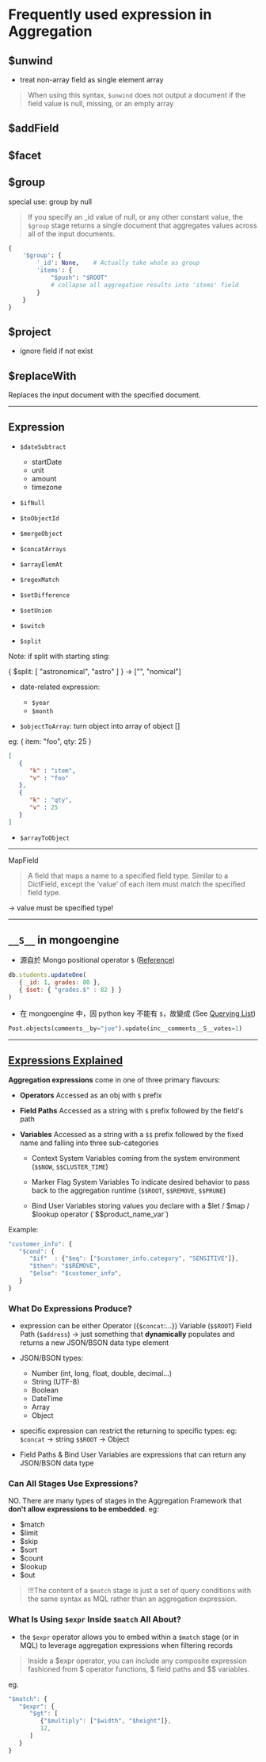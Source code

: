 # Frequently used expression in Aggregation

## $unwind

- treat non-array field as single element array

> When using this syntax, `$unwind` does not output a document if the field value is null, missing, or an empty array

## $addField

## $facet

## $group

special use: group by null

> If you specify an _id value of null, or any other constant value,
> the `$group` stage returns a single document that aggregates values across all of the input documents.

```py
{
    '$group': {
        '_id': None,    # Actually take whole as group
        'items': {
            "$push": "$ROOT"
            # collapse all aggregation results into 'items' field
        }
    }
}
```

## $project

- ignore field if not exist

## $replaceWith

Replaces the input document with the specified document.

---

## Expression

- `$dateSubtract`
  - startDate
  - unit
  - amount
  - timezone

- `$ifNull`
- `$toObjectId`
- `$mergeObject`
- `$concatArrays`
- `$arrayElemAt`
- `$regexMatch`
- `$setDifference`
- `$setUnion`
- `$switch`
- `$split`

Note: if split with starting sting:

{ $split: [ "astronomical", "astro" ] }
-> ["", "nomical"]

- date-related expression:
  - `$year`
  - `$month`

- `$objectToArray`: turn object into array of object []

eg: { item: "foo", qty: 25 }

```json
[
   {
      "k" : "item",
      "v" : "foo"
   },
   {
      "k" : "qty",
      "v" : 25
   }
]
```

- `$arrayToObject`

--- 

MapField

> A field that maps a name to a specified field type. Similar to a DictField, except the ‘value’ of each item must match the specified field type.

-> value must be specified type!

---

## `__S__` in mongoengine

- 源自於 Mongo positional operator `$`
  ([Reference](https://www.mongodb.com/docs/manual/reference/operator/update/positional/))

```js
db.students.updateOne(
   { _id: 1, grades: 80 },
   { $set: { "grades.$" : 82 } }
)
```

- 在 mongoengine 中，因 python key 不能有 `$`，故變成
  (See [Querying List](https://docs.mongoengine.org/guide/querying.html#querying-lists))

```py
Post.objects(comments__by="joe").update(inc__comments__S__votes=1)
```

---

## [Expressions Explained](https://www.practical-mongodb-aggregations.com/guides/expressions.html#expressions-explained)

**Aggregation expressions** come in one of three primary flavours:

- **Operators**
  Accessed as an obj with `$` prefix

- **Field Paths**
  Accessed as a string with `$` prefix followed by the field's path

- **Variables**
  Accessed as a string with a `$$` prefix followed by the fixed name and falling into three sub-categories

  - Context System Variables
    coming from the system environment
    (`$$NOW`, `$$CLUSTER_TIME`)

  - Marker Flag System Variables
    To indicate desired behavior to pass back to the aggregation runtime
    (`$$ROOT`, `$$REMOVE`, `$$PRUNE`)
   
  - Bind User Variables
    storing values you declare with a $let / $map / $lookup operator
    (`$$product_name_var`)

Example:

```js
"customer_info": {
   "$cond": {
      "$if"  : {"$eq": ["$customer_info.category", "SENSITIVE"]},
      "$then": "$$REMOVE",
      "$else": "$customer_info",
   }
}
```

### What Do Expressions Produce?

- expression can be either
  Operator ({`$concat`:...})
  Variable (`$$ROOT`)
  Field Path (`$address`)
  -> just something that **dynamically** populates and returns a new JSON/BSON data type element

- JSON/BSON types:
  - Number (int, long, float, double, decimal...)
  - String (UTF-8)
  - Boolean
  - DateTime
  - Array
  - Object

- specific expression can restrict the returning to specific types:
  eg: `$concat` -> string
      `$$ROOT` -> Object

- Field Paths & Bind User Variables are expressions that can return any JSON/BSON data type

### Can All Stages Use Expressions?

NO. There are many types of stages in the Aggregation Framework that **don't allow expressions to be embedded**. eg:

- $match
- $limit
- $skip
- $sort
- $count
- $lookup
- $out

> !!!The content of a `$match` stage is just a set of query conditions
  with the same syntax as MQL rather than an aggregation expression.

### What Is Using `$expr` Inside `$match` All About?

- the `$expr` operator allows you to embed within a `$match` stage (or in MQL)
  to leverage aggregation expressions when filtering records

> Inside a $expr operator, you can include any composite expression fashioned
  from $ operator functions, $ field paths and $$ variables.

eg.

```js
"$match": {
   "$expr": {
      "$gt": [
         {"$multiply": ["$width", "$height"]},
         12,
      ]
   }
}
```

